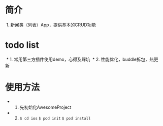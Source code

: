 # 简介
  1. 新闻类（列表）App，提供基本的CRUD功能

# todo list
  * 1. 常用第三方插件使用demo，心得及踩坑
  * 2. 性能优化，buddle拆包，热更新

# 使用方法
  * 1. 先初始化AwesomeProject
  * 2. `$ cd ios`
       `$ pod init`
       `$ pod install`
